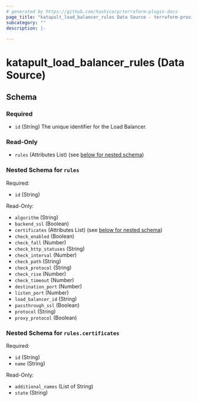 ```yaml
---
# generated by https://github.com/hashicorp/terraform-plugin-docs
page_title: "katapult_load_balancer_rules Data Source - terraform-provider-katapult"
subcategory: ""
description: |-
  
---
```


# katapult_load_balancer_rules (Data Source)





<!-- schema generated by tfplugindocs -->
## Schema

### Required

- `id` (String) The unique identifier for the Load Balancer.

### Read-Only

- `rules` (Attributes List) (see [below for nested schema](#nestedatt--rules))

<a id="nestedatt--rules"></a>
### Nested Schema for `rules`

Required:

- `id` (String)

Read-Only:

- `algorithm` (String)
- `backend_ssl` (Boolean)
- `certificates` (Attributes List) (see [below for nested schema](#nestedatt--rules--certificates))
- `check_enabled` (Boolean)
- `check_fall` (Number)
- `check_http_statuses` (String)
- `check_interval` (Number)
- `check_path` (String)
- `check_protocol` (String)
- `check_rise` (Number)
- `check_timeout` (Number)
- `destination_port` (Number)
- `listen_port` (Number)
- `load_balancer_id` (String)
- `passthrough_ssl` (Boolean)
- `protocol` (String)
- `proxy_protocol` (Boolean)

<a id="nestedatt--rules--certificates"></a>
### Nested Schema for `rules.certificates`

Required:

- `id` (String)
- `name` (String)

Read-Only:

- `additional_names` (List of String)
- `state` (String)


